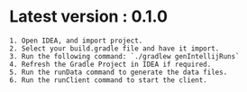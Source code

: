 
# Latest version : 0.1.0

    1. Open IDEA, and import project.
    2. Select your build.gradle file and have it import.
    3. Run the following command: `./gradlew genIntellijRuns`
    4. Refresh the Gradle Project in IDEA if required.
    5. Run the runData command to generate the data files.
    6. Run the runClient command to start the client.